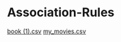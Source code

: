 # Association-Rules
[book (1).csv](https://github.com/rushikeshw791/Association-Rules/files/9958631/book.1.csv)
[my_movies.csv](https://github.com/rushikeshw791/Association-Rules/files/9958633/my_movies.csv)
